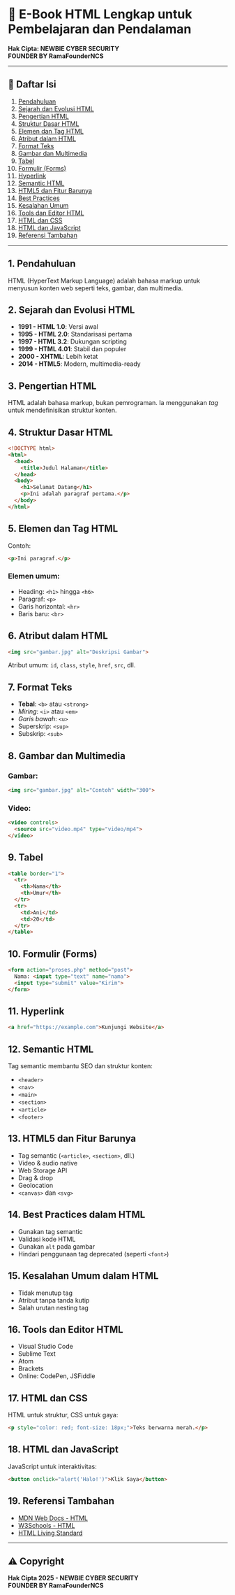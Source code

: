 # 📘 E-Book HTML Lengkap untuk Pembelajaran dan Pendalaman

**Hak Cipta: NEWBIE CYBER SECURITY**  
**FOUNDER BY RamaFounderNCS**

---

## 📑 Daftar Isi

1. [Pendahuluan](#1-pendahuluan)  
2. [Sejarah dan Evolusi HTML](#2-sejarah-dan-evolusi-html)  
3. [Pengertian HTML](#3-pengertian-html)  
4. [Struktur Dasar HTML](#4-struktur-dasar-html)  
5. [Elemen dan Tag HTML](#5-elemen-dan-tag-html)  
6. [Atribut dalam HTML](#6-atribut-dalam-html)  
7. [Format Teks](#7-format-teks)  
8. [Gambar dan Multimedia](#8-gambar-dan-multimedia)  
9. [Tabel](#9-tabel)  
10. [Formulir (Forms)](#10-formulir-forms)  
11. [Hyperlink](#11-hyperlink)  
12. [Semantic HTML](#12-semantic-html)  
13. [HTML5 dan Fitur Barunya](#13-html5-dan-fitur-barunya)  
14. [Best Practices](#14-best-practices-dalam-html)  
15. [Kesalahan Umum](#15-kesalahan-umum-dalam-html)  
16. [Tools dan Editor HTML](#16-tools-dan-editor-html)  
17. [HTML dan CSS](#17-html-dan-css)  
18. [HTML dan JavaScript](#18-html-dan-javascript)  
19. [Referensi Tambahan](#19-referensi-tambahan)  

---

## 1. Pendahuluan
HTML (HyperText Markup Language) adalah bahasa markup untuk menyusun konten web seperti teks, gambar, dan multimedia.

## 2. Sejarah dan Evolusi HTML
- **1991 - HTML 1.0**: Versi awal  
- **1995 - HTML 2.0**: Standarisasi pertama  
- **1997 - HTML 3.2**: Dukungan scripting  
- **1999 - HTML 4.01**: Stabil dan populer  
- **2000 - XHTML**: Lebih ketat  
- **2014 - HTML5**: Modern, multimedia-ready

## 3. Pengertian HTML
HTML adalah bahasa markup, bukan pemrograman. Ia menggunakan *tag* untuk mendefinisikan struktur konten.

## 4. Struktur Dasar HTML
```html
<!DOCTYPE html>
<html>
  <head>
    <title>Judul Halaman</title>
  </head>
  <body>
    <h1>Selamat Datang</h1>
    <p>Ini adalah paragraf pertama.</p>
  </body>
</html>
```

## 5. Elemen dan Tag HTML
Contoh:
```html
<p>Ini paragraf.</p>
```
### Elemen umum:
- Heading: `<h1>` hingga `<h6>`  
- Paragraf: `<p>`  
- Garis horizontal: `<hr>`  
- Baris baru: `<br>`

## 6. Atribut dalam HTML
```html
<img src="gambar.jpg" alt="Deskripsi Gambar">
```
Atribut umum: `id`, `class`, `style`, `href`, `src`, dll.

## 7. Format Teks
- **Tebal**: `<b>` atau `<strong>`  
- *Miring*: `<i>` atau `<em>`  
- _Garis bawah_: `<u>`  
- Superskrip: `<sup>`  
- Subskrip: `<sub>`

## 8. Gambar dan Multimedia
### Gambar:
```html
<img src="gambar.jpg" alt="Contoh" width="300">
```
### Video:
```html
<video controls>
  <source src="video.mp4" type="video/mp4">
</video>
```

## 9. Tabel
```html
<table border="1">
  <tr>
    <th>Nama</th>
    <th>Umur</th>
  </tr>
  <tr>
    <td>Ani</td>
    <td>20</td>
  </tr>
</table>
```

## 10. Formulir (Forms)
```html
<form action="proses.php" method="post">
  Nama: <input type="text" name="nama">
  <input type="submit" value="Kirim">
</form>
```

## 11. Hyperlink
```html
<a href="https://example.com">Kunjungi Website</a>
```

## 12. Semantic HTML
Tag semantic membantu SEO dan struktur konten:
- `<header>`  
- `<nav>`  
- `<main>`  
- `<section>`  
- `<article>`  
- `<footer>`

## 13. HTML5 dan Fitur Barunya
- Tag semantic (`<article>`, `<section>`, dll.)  
- Video & audio native  
- Web Storage API  
- Drag & drop  
- Geolocation  
- `<canvas>` dan `<svg>`

## 14. Best Practices dalam HTML
- Gunakan tag semantic  
- Validasi kode HTML  
- Gunakan `alt` pada gambar  
- Hindari penggunaan tag deprecated (seperti `<font>`)

## 15. Kesalahan Umum dalam HTML
- Tidak menutup tag  
- Atribut tanpa tanda kutip  
- Salah urutan nesting tag

## 16. Tools dan Editor HTML
- Visual Studio Code  
- Sublime Text  
- Atom  
- Brackets  
- Online: CodePen, JSFiddle

## 17. HTML dan CSS
HTML untuk struktur, CSS untuk gaya:
```html
<p style="color: red; font-size: 18px;">Teks berwarna merah.</p>
```

## 18. HTML dan JavaScript
JavaScript untuk interaktivitas:
```html
<button onclick="alert('Halo!')">Klik Saya</button>
```

## 19. Referensi Tambahan
- [MDN Web Docs - HTML](https://developer.mozilla.org/id/docs/Web/HTML)  
- [W3Schools - HTML](https://www.w3schools.com/html/)  
- [HTML Living Standard](https://html.spec.whatwg.org/)

---

## ⚠️ Copyright

**Hak Cipta 2025 - NEWBIE CYBER SECURITY**  
**FOUNDER BY RamaFounderNCS**
